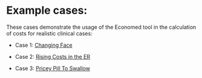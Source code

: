 # Example cases:

These cases demonstrate the usage of the Economed tool in the calculation of costs for realistic clinical cases:
- Case 1: [Changing Face](https://github.com/jpoles1/economed/blob/master/examples/case_1.md)

- Case 2: [Rising Costs in the ER](https://github.com/jpoles1/economed/blob/master/examples/case_2.md)

- Case 3: [Pricey Pill To Swallow](https://github.com/jpoles1/economed/blob/master/examples/case_3.md)
